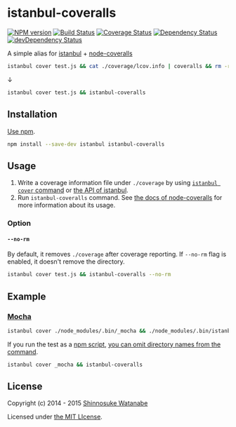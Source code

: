 # istanbul-coveralls 

[![NPM version](https://img.shields.io/npm/v/istanbul-coveralls.svg?style=flat)](https://www.npmjs.com/package/istanbul-coveralls)
[![Build Status](https://travis-ci.org/shinnn/istanbul-coveralls.svg?branch=master)](https://travis-ci.org/shinnn/istanbul-coveralls)
[![Coverage Status](https://img.shields.io/coveralls/shinnn/istanbul-coveralls.svg?style=flat)](https://coveralls.io/r/shinnn/istanbul-coveralls?branch=master)
[![Dependency Status](https://david-dm.org/shinnn/istanbul-coveralls.svg)](https://david-dm.org/shinnn/istanbul-coveralls)
[![devDependency Status](https://david-dm.org/shinnn/istanbul-coveralls/dev-status.svg)](https://david-dm.org/shinnn/istanbul-coveralls#info=devDependencies)

A simple alias for [istanbul](https://github.com/gotwarlost/istanbul) + [node-coveralls](https://github.com/cainus/node-coveralls)

```sh
istanbul cover test.js && cat ./coverage/lcov.info | coveralls && rm -rf ./coverage
```

↓

```sh
istanbul cover test.js && istanbul-coveralls
```

## Installation

[Use npm](https://docs.npmjs.com/cli/install).

```sh
npm install --save-dev istanbul istanbul-coveralls
```

## Usage

1. Write a coverage information file under `./coverage` by using [`istanbul cover` command](https://github.com/gotwarlost/istanbul#the-cover-command) or [the API of istanbul](https://github.com/gotwarlost/istanbul#api).
2. Run `istanbul-coveralls` command. See [the docs of node-coveralls](https://github.com/cainus/node-coveralls#usage) for more information about its usage.

### Option

#### `--no-rm`

By default, it removes `./coverage` after coverage reporting. If `--no-rm` flag is enabled, it doesn't remove the directory.

```sh
istanbul cover test.js && istanbul-coveralls --no-rm
```

## Example

### [Mocha](http://mochajs.org/)

```sh
istanbul cover ./node_modules/.bin/_mocha && ./node_modules/.bin/istanbul-coveralls
```

If you run the test as a [npm script](https://www.npmjs.org/doc/misc/npm-scripts.html), [you can omit directory names from the command](https://www.npmjs.org/doc/misc/npm-scripts.html#path).

```sh
istanbul cover _mocha && istanbul-coveralls
```

## License

Copyright (c) 2014 - 2015 [Shinnosuke Watanabe](https://github.com/shinnn)

Licensed under [the MIT LIcense](./LICENSE).
